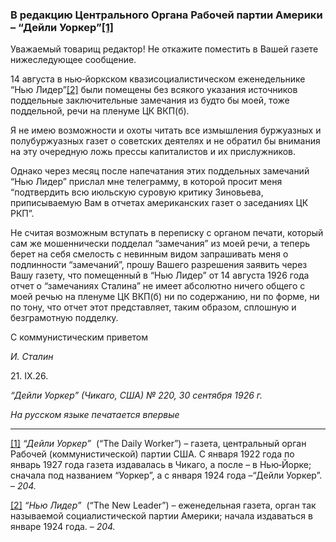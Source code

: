 ### В редакцию Центрального Органа Рабочей партии Америки – “Дейли Уоркер”[**[1]**](#_ftn1)

Уважаемый товарищ редактор! Не откажите поместить в Вашей газете нижеследующее сообщение.

14 августа в нью‑йоркском квазисоциалистическом еженедельнике “Нью Лидер”[[2]](#_ftn2) были помещены без всякого указания источников поддельные заключительные замечания из будто бы моей, тоже поддельной, речи на пленуме ЦК ВКП(б).

Я не имею возможности и охоты читать все измышления буржуазных и полубуржуазных газет о советских деятелях и не обратил бы внимания на эту очередную ложь прессы капиталистов и их прислужников.

Однако через месяц после напечатания этих поддельных замечаний “Нью Лидер” прислал мне телеграмму, в которой просит меня “подтвердить всю июльскую суровую критику Зиновьева, приписываемую Вам в отчетах американских газет о заседаниях ЦК РКП”.

Не считая возможным вступать в переписку с органом печати, который сам же мошеннически подделал “замечания” из моей речи, а теперь берет на себя смелость с невинным видом запрашивать меня о подлинности “замечаний”, прошу Вашего разрешения заявить через Вашу газету, что помещенный в “Нью Лидер” от 14 августа 1926 года отчет о “замечаниях Сталина” не имеет абсолютно ничего общего с моей речью на пленуме ЦК ВКП(б) ни по содержанию, ни по форме, ни по тону, что отчет этот представляет, таким образом, сплошную и безграмотную подделку.

С коммунистическим приветом

_И. Сталин_

21. IX.26.

_“Дейли Уоркер” (Чикаго, США) № 220, 30 сентября 1926 г._

_На русском языке печатается впервые_

  

---

[[1]](#_ftnref1) _“Дейли Уоркер”_  (“The Daily Worker”) – газета, центральный орган Рабочей (коммунистической) партии США. С января 1922 года по январь 1927 года газета издавалась в Чикаго, а после – в Нью‑Йорке; сначала под названием “Уоркер”, а с января 1924 года –“Дейли Уоркер”. – _204._

[[2]](#_ftnref2) _“Нью Лидер”_  (“The New Leader”) – еженедельная газета, орган так называемой социалистической партии Америки; начала издаваться в январе 1924 года. – _204._